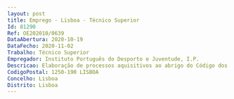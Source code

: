 ```yaml
--- 
layout: post
title: Emprego - Lisboa - Técnico Superior
Id: 81290
Ref: OE202010/0639
DataAbertura: 2020-10-19
DataFecho: 2020-11-02
Trabalho: Técnico Superior
Empregador: Instituto Português do Desporto e Juventude, I.P.
Descricao: Elaboração de processos aquisitivos ao abrigo do Código dos Contratos Públicos  Gestão de contratos  Gestão de faturação  Criação de procedimentos em plataforma SIAG  Gestão Patrimonial em plataforma SIAG.
CodigoPostal: 1250-190 LISBOA
Concelho: Lisboa
Distrito: Lisboa
--- 
```

